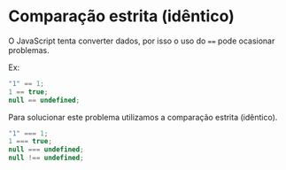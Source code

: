 # Comparação estrita (idêntico)

O JavaScript tenta converter dados, por isso o uso do `==` pode ocasionar problemas.

Ex:

```javascript
"1" == 1;
1 == true;
null == undefined;
```

Para solucionar este problema utilizamos a comparação estrita (idêntico).

```javascript
"1" === 1;
1 === true;
null === undefined;
null !== undefined;
```
